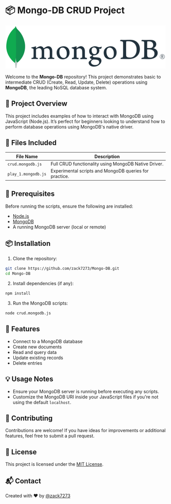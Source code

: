 # 📦 Mongo-DB CRUD Project

![](https://github.com/zack7273/Mongo-DB/blob/master/MongoDB_Logo.png)

Welcome to the **Mongo-DB** repository! This project demonstrates basic to intermediate CRUD (Create, Read, Update, Delete) operations using **MongoDB**, the leading NoSQL database system.

## 🚀 Project Overview

This project includes examples of how to interact with MongoDB using JavaScript (Node.js). It’s perfect for beginners looking to understand how to perform database operations using MongoDB's native driver.

## 📁 Files Included

| File Name            | Description                                              |
|----------------------|----------------------------------------------------------|
| `crud.mongodb.js`    | Full CRUD functionality using MongoDB Native Driver.     |
| `play_1.mongodb.js`  | Experimental scripts and MongoDB queries for practice.   |

## 🔧 Prerequisites

Before running the scripts, ensure the following are installed:

- [Node.js](https://nodejs.org/)
- [MongoDB](https://www.mongodb.com/try/download/community)
- A running MongoDB server (local or remote)

## 📦 Installation

1. Clone the repository:

```bash
git clone https://github.com/zack7273/Mongo-DB.git
cd Mongo-DB
```

2. Install dependencies (if any):

```bash
npm install
```

3. Run the MongoDB scripts:

```bash
node crud.mongodb.js
```

## 🧪 Features

- Connect to a MongoDB database
- Create new documents
- Read and query data
- Update existing records
- Delete entries

## 💡 Usage Notes

- Ensure your MongoDB server is running before executing any scripts.
- Customize the MongoDB URI inside your JavaScript files if you're not using the default `localhost`.

## 🤝 Contributing

Contributions are welcome! If you have ideas for improvements or additional features, feel free to submit a pull request.

## 📜 License

This project is licensed under the [MIT License](LICENSE).

## 📬 Contact

Created with ❤️ by [@zack7273](https://github.com/zack7273)
